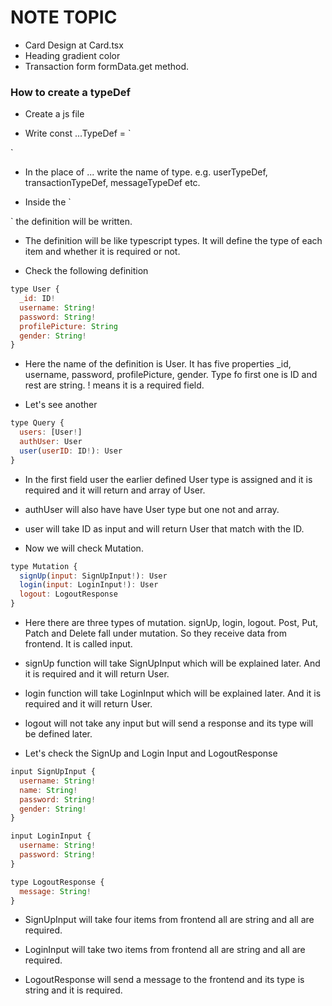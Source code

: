   # NOTE TOPIC

- Card Design at Card.tsx
- Heading gradient color
- Transaction form formData.get method.





### How to create a typeDef

- Create a js file 

- Write const ...TypeDef = `

`
- In the place of ... write the name of type. e.g. userTypeDef, transactionTypeDef, messageTypeDef etc.

- Inside the `

` the definition will be written.

- The definition will be like typescript types. It will define the type of each item and whether it is required or not.

- Check the following definition
```javascript
type User {
  _id: ID!
  username: String!
  password: String!
  profilePicture: String
  gender: String!
}
```

- Here the name of the definition is User. It has five properties _id, username, password, profilePicture, gender. Type fo first one is ID and rest are string. ! means it is a required field.

- Let's see another

```javascript
type Query {
  users: [User!]
  authUser: User
  user(userID: ID!): User
}
```
- In the first field user the earlier defined User type is assigned and it is required and it will return and array of User.
- authUser will also have have User type but one not and array.
- user will take ID as input and will return User that match with the ID.

- Now we will check Mutation. 

```javascript
type Mutation {
  signUp(input: SignUpInput!): User
  login(input: LoginInput!): User
  logout: LogoutResponse
}
```

- Here there are three types of mutation. signUp, login, logout. Post, Put, Patch and Delete fall under mutation. So they receive data from frontend. It is called input.

- signUp function will take SignUpInput which will be explained later. And it is required and it will return User.

- login function will take LoginInput which will be explained later. And it is required and it will return User.

- logout will not take any input but will send a response and its type will be defined later.

- Let's check the SignUp and Login Input and LogoutResponse

```javascript
input SignUpInput {
  username: String!
  name: String!
  password: String!
  gender: String!
}

input LoginInput {
  username: String!
  password: String!
}

type LogoutResponse {
  message: String!
}
```

- SignUpInput will take four items from frontend all are string and all are required.

- LoginInput will take two items from frontend all are string and all are required.

- LogoutResponse will send a message to the frontend and its type is string and it is required. 

